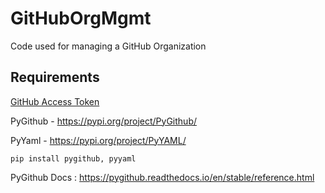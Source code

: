 # GitHubOrgMgmt
Code used for managing a GitHub Organization


## Requirements 

[GitHub Access Token](https://docs.github.com/en/authentication/keeping-your-account-and-data-secure/managing-your-personal-access-tokens#creating-a-personal-access-token-classic)

PyGithub - https://pypi.org/project/PyGithub/

PyYaml - https://pypi.org/project/PyYAML/

```shell
pip install pygithub, pyyaml
```

PyGithub Docs : https://pygithub.readthedocs.io/en/stable/reference.html

